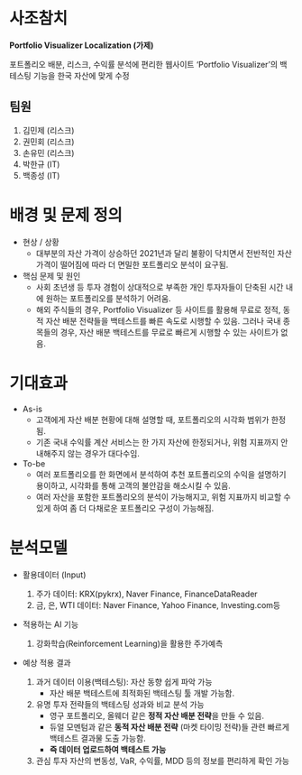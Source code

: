 ﻿# 사조참치

**Portfolio Visualizer Localization (가제)**

포트폴리오 배분, 리스크, 수익률 분석에 편리한 웹사이트 ‘Portfolio Visualizer’의 백테스팅 기능을 한국 자산에 맞게 수정

## 팀원

1. 김민제 (리스크)
2. 권민회 (리스크)
3. 손유민 (리스크)
4. 박한규 (IT)
5. 백종성 (IT)

# 배경 및 문제 정의

- 현상 / 상황
  - 대부분의 자산 가격이 상승하던 2021년과 달리 불황이 닥치면서 전반적인 자산 가격이 떨어짐에 따라 더 면밀한 포트폴리오 분석이 요구됨.
- 핵심 문제 및 원인
  - 사회 초년생 등 투자 경험이 상대적으로 부족한 개인 투자자들이 단축된 시간 내에 원하는 포트폴리오를 분석하기 어려움.
  - 해외 주식들의 경우, Portfolio Visualizer 등 사이트를 활용해 무료로 정적, 동적 자산 배분 전략들을 백테스트를 빠른 속도로 시행할 수 있음. 그러나 국내 종목들의 경우, 자산 배분 백테스트를 무료로 빠르게 시행할 수 있는 사이트가 없음.

# 기대효과

- As-is
  - 고객에게 자산 배분 현황에 대해 설명할 때, 포트폴리오의 시각화 범위가 한정됨.
  - 기존 국내 수익률 계산 서비스는 한 가지 자산에 한정되거나, 위험 지표까지 안내해주지 않는 경우가 대다수임.
- To-be
  - 여러 포트폴리오를 한 화면에서 분석하여 추천 포트폴리오의 수익을 설명하기 용이하고, 시각화를 통해 고객의 불안감을 해소시킬 수 있음.
  - 여러 자산을 포함한 포트폴리오의 분석이 가능해지고, 위험 지표까지 비교할 수 있게 하여 좀 더 다채로운 포트폴리오 구성이 가능해짐.

# 분석모델

- 활용데이터 (Input)
  1.  주가 데이터: KRX(pykrx), Naver Finance, FinanceDataReader
  2.  금, 은, WTI 데이터: Naver Finance, Yahoo Finance, Investing.com등
- 적용하는 AI 기능

  1.  강화학습(Reinforcement Learning)을 활용한 주가예측

- 예상 적용 결과
  1.  과거 데이터 이용(백테스팅): 자산 동향 쉽게 파악 가능
      - 자산 배분 백테스트에 최적화된 백테스팅 툴 개발 가능함.
  2.  유명 투자 전략들의 백테스팅 성과와 비교 분석 가능
      - 영구 포트폴리오, 올웨더 같은 **정적 자산 배분 전략**을 만들 수 있음.
      - 듀얼 모멘텀과 같은 **동적 자산 배분 전략** (마켓 타이밍 전략)들 관련 빠르게 백테스트 결과물 도출 가능함.
      - **즉 데이터 업로드하여 백테스트 가능**
  3.  관심 투자 자산의 변동성, VaR, 수익률, MDD 등의 정보를 편리하게 확인 가능

